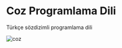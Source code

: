 # Coz Programlama Dili
Türkçe sözdizimli programlama dili

![coz](http://www.resimag.com/p1/cf2a3741e3.png)
